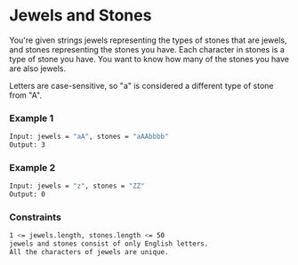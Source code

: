 # Jewels and Stones

You're given strings jewels representing the types of stones that are jewels, and stones representing the stones you have. Each character in stones is a type of stone you have. You want to know how many of the stones you have are also jewels.

Letters are case-sensitive, so "a" is considered a different type of stone from "A".

### Example 1
```sh
Input: jewels = "aA", stones = "aAAbbbb"
Output: 3
```

### Example 2
```sh
Input: jewels = "z", stones = "ZZ"
Output: 0
```

### Constraints
```sh
1 <= jewels.length, stones.length <= 50
jewels and stones consist of only English letters.
All the characters of jewels are unique.
```
